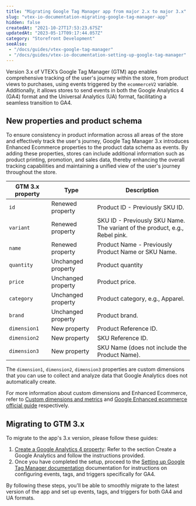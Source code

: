 ```yaml
---
title: "Migrating Google Tag Manager app from major 2.x to major 3.x"
slug: "vtex-io-documentation-migrating-google-tag-manager-app"
hidden: false
createdAt: "2021-10-27T17:53:23.675Z"
updatedAt: "2023-05-17T09:17:44.057Z"
category: "Storefront Development"
seeAlso:
 - "/docs/guides/vtex-google-tag-manager"
 - "/docs/guides/vtex-io-documentation-setting-up-google-tag-manager"
---
```


Version 3.x of VTEX’s Google Tag Manager (GTM) app enables comprehensive tracking of the user's journey within the store, from product views to purchases, using events triggered by the `ecommerceV2` variable. Additionally, it allows stores to send events in both the Google Analytics 4 (GA4) format and the Universal Analytics (UA) format, facilitating a seamless transition to GA4.

## New properties and product schema

To ensure consistency in product information across all areas of the store and effectively track the user's journey, Google Tag Manager 3.x introduces Enhanced Ecommerce properties to the product data schema as events. By adding these properties, stores can include additional information such as product printing, promotion, and sales data, thereby enhancing the overall tracking capabilities and maintaining a unified view of the user's journey throughout the store.

| GTM 3.x property | Type               | Description                                                                 |
| ---------------- | ------------------ | --------------------------------------------------------------------------- |
| `id`             | Renewed property   | Product ID - Previously SKU ID.                                             |
| `variant`        | Renewed property   | SKU ID - Previously SKU Name. The variant of the product, e.g., Rebel pink. |
| `name`           | Renewed property   | Product Name - Previously Product Name or SKU Name.                         |
| `quantity`       | Unchanged property | Product quantity                                                            |
| `price`          | Unchanged property | Product price.                                                              |
| `category`       | Unchanged property | Product category, e.g., Apparel.                                            |
| `brand`          | Unchanged property | Product brand.                                                              |
| `dimension1`     | New property       | Product Reference ID.                                                       |
| `dimension2`     | New property       | SKU Reference ID.                                                           |
| `dimension3`     | New property       | SKU Name (does not include the Product Name).                               |



The `dimension1`, `dimension2`, `dimension3` properties are custom dimensions that you can use to collect and analyze data that Google Analytics does not automatically create.

For more information about custom dimensions and Enhanced Ecommerce, refer to [Custom dimensions and metrics](https://support.google.com/analytics/answer/2709828?hl=en&ref_topic=2709827#configuration&zippy=%2Cin-this-article) and [Google Enhanced ecommerce official guide](https://developers.google.com/analytics/devguides/collection/analyticsjs/enhanced-ecommerce#ecommerce-data) respectively.

## Migrating to GTM 3.x

 To migrate to the app's 3.x version, please follow these guides:

1. [Create a Google Analytics 4 property](https://developers.vtex.com/docs/guides/vtex-io-documentation-installing-google-tag-manager#create-a-google-analytics-4-property): Refer to the section Create a Google Analytics and follow the instructions provided.
2. Once you have completed the setup, proceed to the  [Setting up Google Tag Manager documentation](https://developers.vtex.com/docs/guides/vtex-io-documentation-setting-up-google-tag-manager) documentation for instructions on configuring events, tags, and triggers specifically for GA4.

By following these steps, you'll be able to smoothly migrate to the latest version of the app and set up events, tags, and triggers for both GA4 and UA formats.
